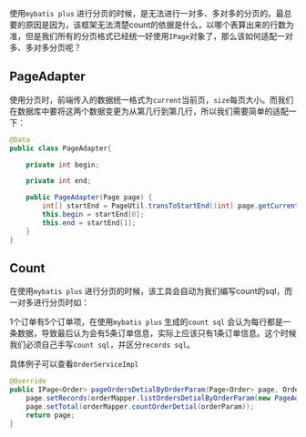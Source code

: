 使用`mybatis plus` 进行分页的时候，是无法进行一对多、多对多的分页的。最总要的原因是因为，该框架无法清楚count的依据是什么，以哪个表算出来的行数为准，但是我们所有的分页格式已经统一好使用`IPage`对象了，那么该如何适配一对多、多对多分页呢？



## PageAdapter

使用分页时，前端传入的数据统一格式为`current`当前页，`size`每页大小。而我们在数据库中要将这两个数据变更为从第几行到第几行，所以我们需要简单的适配一下：

```java
@Data
public class PageAdapter{

    private int begin;

    private int end;

    public PageAdapter(Page page) {
        int[] startEnd = PageUtil.transToStartEnd((int) page.getCurrent(), (int) page.getSize());
        this.begin = startEnd[0];
        this.end = startEnd[1];
    }
}
```



## Count

在使用`mybatis plus` 进行分页的时候，该工具会自动为我们编写count的sql，而一对多进行分页时如：

1个订单有5个订单项，在使用`mybatis plus` 生成的`count sql` 会认为每行都是一条数据，导致最后认为会有5条订单信息，实际上应该只有1条订单信息。这个时候我们必须自己手写`count sql`，并区分`records sql`。

具体例子可以查看`OrderServiceImpl`

```java
@Override
public IPage<Order> pageOrdersDetialByOrderParam(Page<Order> page, OrderParam orderParam) {
    page.setRecords(orderMapper.listOrdersDetialByOrderParam(new PageAdapter(page), orderParam));
    page.setTotal(orderMapper.countOrderDetial(orderParam));
    return page;
}
```


